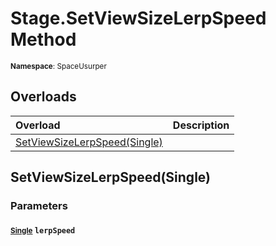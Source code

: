 # Stage.SetViewSizeLerpSpeed Method

<small>**Namespace**: SpaceUsurper</small>

## Overloads

<div markdown="1" class="member-table">

| Overload | Description |
| :------- | ----------- |
| [SetViewSizeLerpSpeed(Single)](#Single_) |  | 

</div>

## SetViewSizeLerpSpeed(Single)
### Parameters
#### <small>[Single](https://docs.microsoft.com/en-us/dotnet/api/system.single?view=netframework-4.5)</small> `lerpSpeed`

